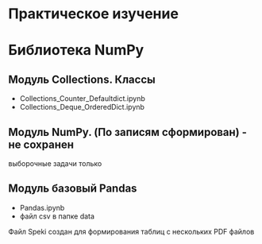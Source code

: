 # Практическое изучение
# Библиотека NumPy
## Модуль Collections. Классы
 - Collections_Counter_Defaultdict.ipynb
 - Collections_Deque_OrderedDict.ipynb   
## Модуль NumPy. (По записям сформирован) - не сохранен
выборочные задачи только
## Модуль базовый Pandas
  - Pandas.ipynb
  - файл csv в папке data

Файл Speki создан для формирования таблиц с нескольких PDF файлов
